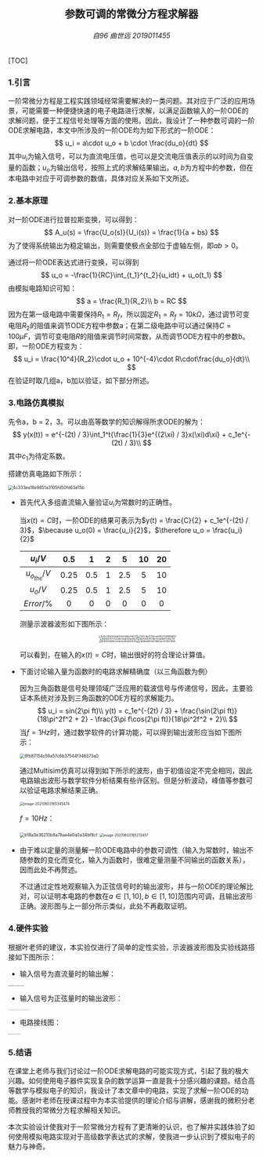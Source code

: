 <h2  align = "center" >参数可调的常微分方程求解器</h2>

<h6 align = "center">自96 曲世远 2019011455</h6>

[TOC]

### 1.引言

一阶常微分方程是工程实践领域经常需要解决的一类问题。其对应于广泛的应用场景，可能需要一种便捷快速的电子电路进行求解，以满足函数输入的一阶ODE的求解问题，便于工程信号处理等方面的使用。因此，我设计了一种参数可调的一阶ODE求解电路，本文中所涉及的一阶ODE均为如下形式的一阶ODE：
$$
u_i = a\cdot u_o + b \cdot \frac{du_o}{dt}
$$
其中$u_i$为输入信号，可以为直流电压值，也可以是交流电压值表示的以时间为自变量的函数；$u_o$为输出信号，按照上式的求解结果输出。$a, b$为方程中的参数，但在本电路中对应于可调参数的数值，具体对应关系如下文所述。

### 2.基本原理

对一阶ODE进行拉普拉斯变换，可以得到：
$$
A_u(s) = \frac{U_o(s)}{U_i(s)} = \frac{1}{a + bs}
$$
为了使得系统输出为稳定输出，则需要使极点全部位于虚轴左侧，即$ab > 0$。

通过将一阶ODE表达式进行变换，可以得到
$$
u_o = -\frac{1}{RC}\int_{t_1}^{t_2}{u_idt} + u_o(t_1)
$$
由模拟电路知识可知：
$$
a = \frac{R_1}{R_2}\\
b = RC
$$
因为在第一级电路中需要保持$R_1 = R_f$，所以固定$R_1 = R_f = 10k\Omega$，通过调节可变电阻$R_2$的阻值来调节ODE方程中参数a；在第二级电路中可以通过保持$C = 100\mu F$，调节可变电阻$R$的阻值来调节时间常数，从而调节ODE方程中的参数b。即，一阶ODE方程变为：
$$
u_i = \frac{10^4}{R_2}\cdot u_o + 10^{-4}\cdot R\cdot\frac{du_o}{dt}\\ 
$$
在验证时取几组a，b加以验证，如下部分所述。



### 3.电路仿真模拟

先令a，b = 2，3。可以由高等数学的知识解得所求ODE的解为：
$$
y(x(t)) = e^{-(2t) / 3}\int_1^t{\frac{1}{3}e^{(2\xi) / 3}x(\xi)d\xi} + c_1e^{-(2t) / 3}\\
$$
其中$c_1$为待定系数。

搭建仿真电路如下所示：

<img src="综合论文_2019011455.assets/4c333ea18e9851a3105fd50fd63e15b.png" alt="4c333ea18e9851a3105fd50fd63e15b" style="zoom:60%;" />

- 首先代入多组直流输入量验证$u_i$为常数时的正确性。

  当$x(t) = C$时，一阶ODE的结果可表示为$y(t) = \frac{C}{2} + c_1e^{-(2t) / 3}$，$\because u_o(0) = \frac{u_i}{2}$，$\therefore u_o = \frac{u_i}{2}$

  |     $u_i/V$     | 0.5  |  1   |  2   |  5   |  10  |  20  |
  | :-------------: | :--: | :--: | :--: | :--: | :--: | :--: |
  | $u_{o_{the}}/V$ | 0.25 | 0.5  |  1   | 2.5  |  5   |  10  |
  |     $u_o/V$     | 0.25 | 0.5  |  1   | 2.5  |  5   |  10  |
  |   $Error/\%$    |  0   |  0   |  0   |  0   |  0   |  0   |

  测量示波器波形如下图所示：

  <center><img src="综合论文_2019011455.assets/1b35c30fe002abb05fe64dbb24df270.png" alt="1b35c30fe002abb05fe64dbb24df270" style="zoom:30%;" /><img src="综合论文_2019011455.assets/f397c9a3571bbca4d05313d1999d851.png" alt="f397c9a3571bbca4d05313d1999d851" style="zoom:30%;" /></center>

  <center><img src="综合论文_2019011455.assets/f05800747cf3e2d8c1ea8594a99b21f.png" alt="f05800747cf3e2d8c1ea8594a99b21f" style="zoom:30%;" /><img src="综合论文_2019011455.assets/8e151d1135176bc11ca86b67c80e797.png" alt="8e151d1135176bc11ca86b67c80e797" style="zoom:30%;" /></center>

  <center><img src="综合论文_2019011455.assets/9d95912668e2e4defacffba1904530a.png" alt="9d95912668e2e4defacffba1904530a" style="zoom:30%;" /><img src="综合论文_2019011455.assets/dd08bd697dd738bf7ae72c16012ff46.png" alt="dd08bd697dd738bf7ae72c16012ff46" style="zoom:30%;" /></center>

  可以看到，在输入的$x(t) = C$时，输出很好的符合理论计算值。

- 下面讨论输入量为函数时的电路求解精确度（以三角函数为例）

  因为三角函数是信号处理领域广泛应用的载波信号与传递信号，因此，主要验证本系统对涉及到三角函数的ODE方程的求解能力。
  $$
  u_i = sin(2\pi ft)\\
  y(t) = c_1e^{-(2t) / 3} + \frac{\sin(2\pi ft)}{18\pi^2f^2 + 2} - \frac{3\pi f\cos(2\pi ft)}{18\pi^2f^2 + 2}\\
  $$
  当$f= 1Hz$时，通过数学软件的计算功能，可以得到输出波形应当如下图所示：

  <img src="综合论文_2019011455.assets/6fb87154c59a57c6b37544f346373a0.jpg" alt="6fb87154c59a57c6b37544f346373a0" style="zoom:60%;" />

  通过Multisim仿真可以得到如下所示的波形，由于初值设定不完全相同，因此电路输出波形与数学软件分析结果有些许区别。但是分析波动，峰值等参数可以验证电路求解结果正确。

  <img src="综合论文_2019011455.assets/image-20210603165345474.png" alt="image-20210603165345474" style="zoom:50%;" />

  $f = 10Hz$：

  <img src="综合论文_2019011455.assets/b18a3e36210b8a78ae4e0a0a34bf8cf.jpg" alt="b18a3e36210b8a78ae4e0a0a34bf8cf" style="zoom:60%;" />

  <img src="综合论文_2019011455.assets/image-20210603165212457.png" alt="image-20210603165212457" style="zoom:50%;" />

- 由于难以定量的测量解一阶ODE电路中的参数可调性（输入为常数时，输出不随参数的变化而变化，输入为函数时，很难定量测量不同输出的函数关系），因而此处不再赘述。

  不过通过定性地观察输入为正弦信号时的输出波形，并与一阶ODE的理论解比对，可以证明本电路的参数在$a\in[1, 10], b\in [1,10]$范围内可调，且输出波形正确。波形图与上一部分所示类似，此处不再截取证明。

### 4.硬件实验

根据叶老师的建议，本实验仅进行了简单的定性实验，示波器波形图及实验线路搭接如下图所示：

- 输入信号为直流量时的输出解：

<img src="综合论文_2019011455.assets/566fe46ff62c3a4db1c642b0eabe505.jpg" alt="566fe46ff62c3a4db1c642b0eabe505" style="zoom:12%;" />

- 输入信号为正弦量时的输出波形：

<img src="综合论文_2019011455.assets/5bce508fb9b265b2e4bb0bd9868ce61.jpg" alt="5bce508fb9b265b2e4bb0bd9868ce61" style="zoom:8%;" /><img src="综合论文_2019011455.assets/a11783237ceabed9ba15ee64abe25ce.jpg" alt="a11783237ceabed9ba15ee64abe25ce" style="zoom:8%;" />

- 电路接线图：

<img src="综合论文_2019011455.assets/5e94fb62d36e1b8a9c351a6b5cfeea8.jpg" alt="5e94fb62d36e1b8a9c351a6b5cfeea8" style="zoom:10%;" />

### 5.结语

在课堂上老师与我们讨论过一阶ODE求解电路的可能实现方式，引起了我的极大兴趣。如何使用电子器件实现复杂的数学运算一直是我十分感兴趣的课题。结合高等数学与模拟电子的知识，我设计了本文章中的电路，实现了求解一阶ODE的功能。感谢叶老师在授课过程中为本实验提供的理论介绍与讲解，感谢我的微积分老师教授我的常微分方程求解相关知识。

本次实验设计使我对于一阶常微分方程有了更清晰的认识，也了解并实践体验了如何使用模拟电路实现对于高级数学表达式的求解，使我进一步认识到了模拟电子的魅力与神奇。

